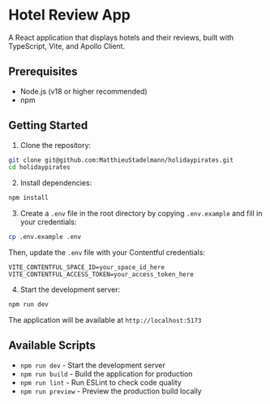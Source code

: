 # Hotel Review App

A React application that displays hotels and their reviews, built with TypeScript, Vite, and Apollo Client.

## Prerequisites

- Node.js (v18 or higher recommended)
- npm

## Getting Started

1. Clone the repository:

```bash
git clone git@github.com:MatthieuStadelmann/holidaypirates.git
cd holidaypirates
```

2. Install dependencies:

```bash
npm install
```

3. Create a `.env` file in the root directory by copying `.env.example` and fill in your credentials:

```bash
cp .env.example .env
```

Then, update the `.env` file with your Contentful credentials:

```env
VITE_CONTENTFUL_SPACE_ID=your_space_id_here
VITE_CONTENTFUL_ACCESS_TOKEN=your_access_token_here
```

4. Start the development server:

```bash
npm run dev
```

The application will be available at `http://localhost:5173`

## Available Scripts

- `npm run dev` - Start the development server
- `npm run build` - Build the application for production
- `npm run lint` - Run ESLint to check code quality
- `npm run preview` - Preview the production build locally
